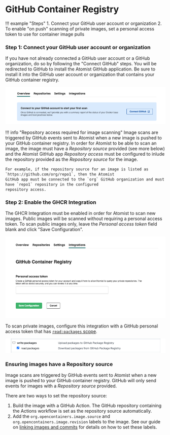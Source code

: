 # GitHub Container Registry

!!! example "Steps"
    1. Connect your GitHub user account or organization
    2. To enable "on push" scanning of private images, set a personal access token to use for container image pulls

### Step 1:  Connect your GitHub user account or organization

If you have not already connected a GitHub user account or a GitHub organization, do so by following the "Connect GitHub" steps. You will be redirected to GitHub to install the Atomist GitHub application. Be sure to install it into the GitHub user account or organization that contains your GitHub container registry.

![install](img/ghcr/install.png)

!!! info "Repository access required for image scanning" 
    Image scans are triggered by GitHub events sent to Atomist when a new image is pushed to your GitHub
    container registry.  In order for Atomist to be able to scan an image, the image must have a _Repository source_ 
    provided (see more below) and the Atomist GitHub app _Repository access_ must be configured to inlude the repository
    provided as the _Repository source_ for the image.

    For example, if the repository source for an image is listed as `https://github.com/org/repo1`, then the Atomist
    GitHub app must be connected to the `org` GitHub organization and must have `repo1` repository in the configured
    repository access.

### Step 2:  Enable the GHCR Integration  

The GHCR Integration must be enabled in order for Atomist to scan new images. Public images will be scanned without requiring a personal access token. To scan public images only, leave the _Personal access token_ field blank and click "Save Configuration". 

![config](img/ghcr/config.png)

To scan private images, configure this integration with a GitHub personal access token that has [`read:packages` scope](https://docs.github.com/en/packages/learn-github-packages/about-permissions-for-github-packages).


![pat](img/ghcr/pat.png)

### Ensuring images have a Repository source

Image scans are triggered by GitHub events sent to Atomist when a new image is pushed to your GitHub
container registry.  GitHub will only send events for images with a _Repository source_ provided.

There are two ways to set the repository source:

1. Build the image with a GitHub Action.  The GitHub repository containing the Actions workflow is 
set as the repository source automatically.
2. Add the `org.opencontainers.image.source` and `org.opencontainers.image.revision` labels to the
image. See our guide on [linking images and commits](https://docs.atomist.services/integration/linking-images/#setting-up-linking-for-your-docker-builds)
for details on how to set these labels.